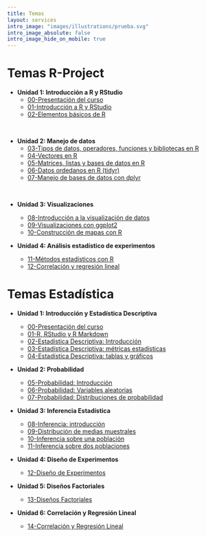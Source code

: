 ```yaml
---
title: Temas
layout: services
intro_image: "images/illustrations/prueba.svg"
intro_image_absolute: false
intro_image_hide_on_mobile: true
---
```


# Temas R-Project

- **Unidad 1: Introducción a R y RStudio**
    + [00-Presentación del curso](/temas/00-Curso/00-Curso.html)
    + [01-Introducción a R y RStudio](/temas/01-IntroR-RStudio/01-IntroR-RStudio.html)
    + [02-Elementos básicos de R](/temas/02-Elementos-basicos-R/02-Elementos-basicos-R.html)
<br>

- **Unidad 2: Manejo de datos**
    + [03-Tipos de datos, operadores, funciones y bibliotecas en R](/temas/03-Tipos-datos-R/03-Tipos-datos-R.html)
    + [04-Vectores en R](/temas/04-Vectores-R/04-Vectores-R.html)
    + [05-Matrices, listas y bases de datos en R](/temas/05-Matriz-Listas-BDatos/05-Matriz-Listas-BDatos.html)
    + [06-Datos ordedanos en R (tidyr)](/temas/06-Datos-Ordenados-tidyr/06-Datos-Ordenados-tidyr.html)
    + [07-Manejo de bases de datos con dplyr](/temas/07-Manejo-Datos-dplyr/07-Manejo-Datos-dplyr.html)
<br>

- **Unidad 3: Visualizaciones**
    + [08-Introducción a la visualización de datos](/temas/08-Intro-Graphics/08-Intro-Graphics.html)
    + [09-Visualizaciones con ggplot2](/temas/09-Graphics-ggplot2/09-Graphics-ggplot2.html)
    + [10-Construcción de mapas con R](/temas/10-Mapas/10-Mapas-R.html)

- **Unidad 4: Análisis estadístico de experimentos**
    + [11-Métodos estadísticos con R](/temas/11-Metodos-Estadisticos/11-Metodos-Estadisticos.html)
    + [12-Correlación y regresión lineal](/temas/12-RegLineal/12-RegLineal.html)  

# Temas Estadística

- **Unidad 1: Introducción y Estadística Descriptiva**
    + [00-Presentación del curso](/temas/Statistics/00-Curso/00-Curso.html)
    + [01-R, RStudio y R Markdown](/temas/Statistics/01-R-RStudio/01-R-RStudio.html)
    + [02-Estadística Descriptiva: Introducción](/temas/Statistics/02-Estad-Descriptiva/02-Estad-Descriptiva.html)
    + [03-Estadística Descriptiva: métricas estadísticas](/temas/Statistics/03-Estad-Descriptiva-R/03-Estad-Descriptiva-R.html)
    + [04-Estadística Descriptiva: tablas y gráficos](/temas/Statistics/04-Estad-Descriptiva-R2/04-Estad-Descriptiva-R2.html)

- **Unidad 2: Probabilidad**
    + [05-Probabilidad: Introducción](/temas/Statistics/05-Intro-Probabilidad/05-Intro-Probabilidad.html)
    + [06-Probabilidad: Variables aleatorias](/temas/Statistics/06-Distribuciones-Probabilidad/06-Distribuciones-Probabilidad.html)
    + [07-Probabilidad: Distribuciones de probabilidad](/temas/Statistics/07-Distribuciones-Probabilidad/06-Distribuciones-Probabilidad.html)
    
- **Unidad 3: Inferencia Estadística**
    + [08-Inferencia: introducción](/temas/Statistics/08-Inferencia-Intro/08-Inferencia-Intro.html)
    + [09-Distribución de medias muestrales](/temas/Statistics/09-Estadisticos-Muestrales/09-Estadisticos-Muestrales.html)
    + [10-Inferencia sobre una población](/temas/Statistics/10-Inferencia-una-poblacion/10-Inferencia-una-poblacion.html)
    + [11-Inferencia sobre dos poblaciones](/temas/Statistics/11-Inferencia-dos-poblaciones/11-Inferencia-dos-poblaciones.html)

- **Unidad 4: Diseño de Experimentos**
    + [12-Diseño de Experimentos](/temas/Statistics/12-Diseño-Experimentos/12-Diseño-Experimentos.html)

- **Unidad 5: Diseños Factoriales**
    + [13-Diseños Factoriales](/temas/Statistics/)

- **Unidad 6: Correlación y Regresión Lineal**
    + [14-Correlación y Regresión Lineal](/temas/Statistics/)